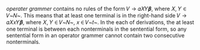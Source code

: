 *operater grammer* contains no rules of the form 𝑉 → 𝛼𝑋𝑌𝜷, where 𝑋, 𝑌 ∈ 𝑉~𝑁~.
This means that at least one terminal is in the right-hand side 𝑉 → 𝛼𝑋𝑥𝑌𝜷, where 𝑋, 𝑌 ∈ 𝑉~𝑁~, 𝑥 ∈ 𝑉~𝑡~.
In the each of derivations, the at least one terminal is between each nonterminals in the sentential form, so any sentential form in an operator grammer cannot contain two consecutive nonterminals.
